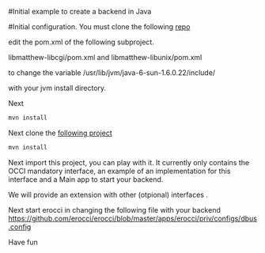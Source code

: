 #Initial example to create a backend in Java

#Initial configuration. 
You must clone the following [repo](https://github.com/diega/libmatthew-java)


edit the pom.xml of the following subproject. 

libmatthew-libcgi/pom.xml and 
libmatthew-libunix/pom.xml

to change the variable
   <jdkIncludePath>/usr/lib/jvm/java-6-sun-1.6.0.22/include/</jdkIncludePath>
   
   with your jvm install directory. 
   
   Next 
   
   ```bash
   mvn install 
   ```
   
   Next clone the [following project](https://github.com/diega/dbus-java/)
   
   ```bash
   mvn install 
   ```

Next import this project, you can play with it. 
It currently only contains the OCCI mandatory interface, an example of an implementation for this interface and a Main app to start your backend.

We will provide an extension with other (otpional) interfaces . 

Next start erocci in changing the following file with your backend
https://github.com/erocci/erocci/blob/master/apps/erocci/priv/configs/dbus.config

Have fun


